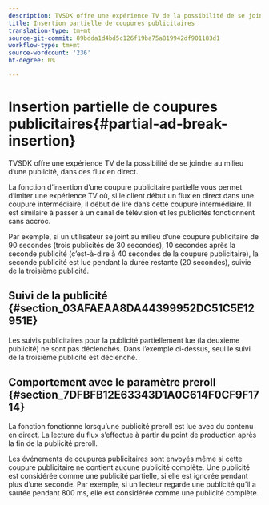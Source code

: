 ```yaml
---
description: TVSDK offre une expérience TV de la possibilité de se joindre au milieu d’une publicité, dans des flux en direct.
title: Insertion partielle de coupures publicitaires
translation-type: tm+mt
source-git-commit: 89bdda1d4bd5c126f19ba75a819942df901183d1
workflow-type: tm+mt
source-wordcount: '236'
ht-degree: 0%

---
```



# Insertion partielle de coupures publicitaires{#partial-ad-break-insertion}

TVSDK offre une expérience TV de la possibilité de se joindre au milieu d’une publicité, dans des flux en direct.

La fonction d’insertion d’une coupure publicitaire partielle vous permet d’imiter une expérience TV où, si le client début un flux en direct dans une coupure intermédiaire, il début de lire dans cette coupure intermédiaire. Il est similaire à passer à un canal de télévision et les publicités fonctionnent sans accroc.

Par exemple, si un utilisateur se joint au milieu d’une coupure publicitaire de 90 secondes (trois publicités de 30 secondes), 10 secondes après la seconde publicité (c’est-à-dire à 40 secondes de la coupure publicitaire), la seconde publicité est lue pendant la durée restante (20 secondes), suivie de la troisième publicité.

## Suivi de la publicité {#section_03AFAEAA8DA44399952DC51C5E12951E}

Les suivis publicitaires pour la publicité partiellement lue (la deuxième publicité) ne sont pas déclenchés. Dans l’exemple ci-dessus, seul le suivi de la troisième publicité est déclenché.

## Comportement avec le paramètre preroll {#section_7DFBFB12E63343D1A0C614F0CF9F1714}

La fonction fonctionne lorsqu’une publicité preroll est lue avec du contenu en direct. La lecture du flux s’effectue à partir du point de production après la fin de la publicité preroll.

Les événements de coupures publicitaires sont envoyés même si cette coupure publicitaire ne contient aucune publicité complète. Une publicité est considérée comme une publicité partielle, si elle est ignorée pendant plus d’une seconde. Par exemple, si un lecteur regarde une publicité qu’il a sautée pendant 800 ms, elle est considérée comme une publicité complète.
